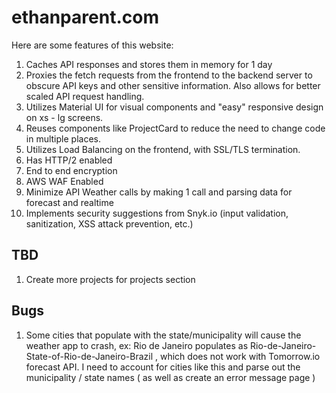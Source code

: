 # ethanparent.com

Here are some features of this website:

1. Caches API responses and stores them in memory for 1 day
2. Proxies the fetch requests from the frontend to the backend server to obscure API keys and other sensitive information. Also allows for better scaled API request handling.
3. Utilizes Material UI for visual components and "easy" responsive design on xs - lg screens.
4. Reuses components like ProjectCard to reduce the need to change code in multiple places.
5. Utilizes Load Balancing on the frontend, with SSL/TLS termination. 
6. Has HTTP/2 enabled
8. End to end encryption
9. AWS WAF Enabled
10. Minimize API Weather calls by making 1 call and parsing data for forecast and realtime
11. Implements security suggestions from Snyk.io (input validation, sanitization, XSS attack prevention, etc.)

## TBD

1. Create more projects for projects section

## Bugs

1. Some cities that populate with the state/municipality will cause the weather app to crash, ex: Rio de Janeiro populates as Rio-de-Janeiro-State-of-Rio-de-Janeiro-Brazil , which does not work with Tomorrow.io forecast API. I need to account for cities like this and parse out the municipality / state names ( as well as create an error message page )




